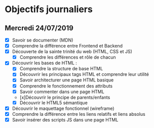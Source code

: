 # Objectifs journaliers

## Mercredi 24/07/2019

- [x] Savoir se documenter (MDN)
- [x] Comprendre la différence entre Frontend et Backend
- [x] Découverte de la sainte trinité du web (HTML, CSS et JS)
  - [x] Comprendre les différences et rôle de chacun
- [x] Découvrir les bases de HTML :
  - [x] Comprendre la structure de base HTML
  - [x] Découvrir les principaux tags HTML et comprendre leur utilité
  - [x] Savoir architecturer une page HTML basique
  - [x] Comprendre le fonctionnement des attributs
  - [x] Savoir commenter dans une page HTML
  - [x]Découvrir le principe de parents/enfants
  - [x] Découvrir le HTML5 sémantique
- [x] Découvrir le maquettage fonctionnel (wireframe)
- [x] Comprendre la différence entre les liens relatifs et liens absolus
- [x] Savoir insérer des scripts JS dans une page HTML
